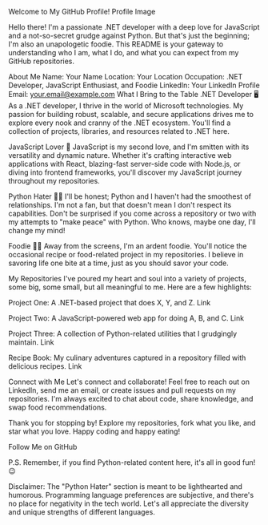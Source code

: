 Welcome to My GitHub Profile!
Profile Image

Hello there! I'm a passionate .NET developer with a deep love for JavaScript and a not-so-secret grudge against Python. But that's just the beginning; I'm also an unapologetic foodie. This README is your gateway to understanding who I am, what I do, and what you can expect from my GitHub repositories.

About Me
Name: Your Name
Location: Your Location
Occupation: .NET Developer, JavaScript Enthusiast, and Foodie
LinkedIn: Your LinkedIn Profile
Email: your.email@example.com
What I Bring to the Table
.NET Developer 🖥️
As a .NET developer, I thrive in the world of Microsoft technologies. My passion for building robust, scalable, and secure applications drives me to explore every nook and cranny of the .NET ecosystem. You'll find a collection of projects, libraries, and resources related to .NET here.

JavaScript Lover 💙
JavaScript is my second love, and I'm smitten with its versatility and dynamic nature. Whether it's crafting interactive web applications with React, blazing-fast server-side code with Node.js, or diving into frontend frameworks, you'll discover my JavaScript journey throughout my repositories.

Python Hater 🐍❌
I'll be honest; Python and I haven't had the smoothest of relationships. I'm not a fan, but that doesn't mean I don't respect its capabilities. Don't be surprised if you come across a repository or two with my attempts to "make peace" with Python. Who knows, maybe one day, I'll change my mind!

Foodie 🍔🍣
Away from the screens, I'm an ardent foodie. You'll notice the occasional recipe or food-related project in my repositories. I believe in savoring life one bite at a time, just as you should savor your code.

My Repositories
I've poured my heart and soul into a variety of projects, some big, some small, but all meaningful to me. Here are a few highlights:

Project One: A .NET-based project that does X, Y, and Z. Link

Project Two: A JavaScript-powered web app for doing A, B, and C. Link

Project Three: A collection of Python-related utilities that I grudgingly maintain. Link

Recipe Book: My culinary adventures captured in a repository filled with delicious recipes. Link

Connect with Me
Let's connect and collaborate! Feel free to reach out on LinkedIn, send me an email, or create issues and pull requests on my repositories. I'm always excited to chat about code, share knowledge, and swap food recommendations.

Thank you for stopping by! Explore my repositories, fork what you like, and star what you love. Happy coding and happy eating!

Follow Me on GitHub

P.S. Remember, if you find Python-related content here, it's all in good fun! 😉

Disclaimer: The "Python Hater" section is meant to be lighthearted and humorous. Programming language preferences are subjective, and there's no place for negativity in the tech world. Let's all appreciate the diversity and unique strengths of different languages.
